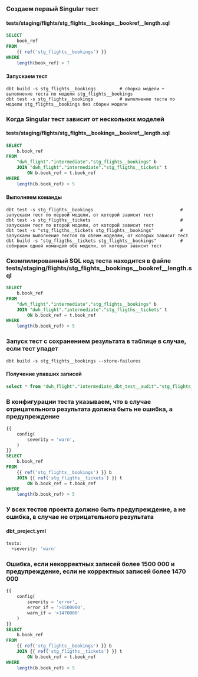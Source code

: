 ### Создаем первый Singular тест
#### tests/staging/flights/stg_flights__bookings__bookref__length.sql

```sql
SELECT
    book_ref
FROM
    {{ ref('stg_flights__bookings') }}
WHERE
    length(book_ref) > 7
```

#### Запускаем тест

```console
dbt build -s stg_flights__bookings         # сборка модели + выполнение теста по модели stg_flights__bookings
dbt test -s stg_flights__bookings          # выполнение теста по модели stg_flights__bookings без сборки модели
```

### Когда Singular тест зависит от нескольких моделей
#### tests/staging/flights/stg_flights__bookings__bookref__length.sql

```sql
SELECT
    b.book_ref
FROM
    "dwh_flight"."intermediate"."stg_flights__bookings" b
    JOIN "dwh_flight"."intermediate"."stg_fligths__tickets" t
        ON b.book_ref = t.book_ref
WHERE
    length(b.book_ref) > 5
```

#### Выполняем команды

```console
dbt test -s stg_flights__bookings                                 # запускаем тест по первой модели, от которой зависит тест
dbt test -s stg_fligths__tickets                                  # запускаем тест по второй модели, от которой зависит тест
dbt test -s "stg_fligths__tickets stg_flights__bookings"          # запускаем выполнение тестов по обеим моделям, от которых зависит тест
dbt build -s "stg_fligths__tickets stg_flights__bookings"         # собираем одной командой обе модели, от которых зависит тест
```

### Скомпилированный SQL код теста находится в файле tests/staging/flights/stg_flights__bookings__bookref__length.sql

```sql
SELECT
    b.book_ref
FROM
    "dwh_flight"."intermediate"."stg_flights__bookings" b
    JOIN "dwh_flight"."intermediate"."stg_fligths__tickets" t
        ON b.book_ref = t.book_ref
WHERE
    length(b.book_ref) > 5
```

### Запуск тест с сохранением результата в таблице в случае, если тест упадет

```console
dbt build -s stg_flights__bookings --store-failures
```

#### Получение упавших записей

```sql
select * from "dwh_flight"."intermediate_dbt_test__audit"."stg_flights__bookings__bookref__length"
```

### В конфигурации теста указываем, что в случае отрицательного результата должна быть не ошибка, а предупреждение

```sql
{{
    config(
        severity = 'warn',
    )
}}
SELECT
    b.book_ref
FROM
    {{ ref('stg_flights__bookings') }} b
    JOIN {{ ref('stg_fligths__tickets') }} t
        ON b.book_ref = t.book_ref
WHERE
    length(b.book_ref) > 5
```

### У всех тестов проекта должно быть предупреждение, а не ошибка, в случае не отрицательного результата
#### dbt_project.yml

```sql
tests:
  +severity: 'warn'
```

### Ошибка, если некорректных записей более 1500 000 и предупреждение, если не корректных записей более 1470 000

```sql
{{
    config(
        severity = 'error',
        error_if = '>1500000',
        warn_if = '>1470000'
    )
}}
SELECT
    b.book_ref
FROM
    {{ ref('stg_flights__bookings') }} b
    JOIN {{ ref('stg_fligths__tickets') }} t
        ON b.book_ref = t.book_ref
WHERE
    length(b.book_ref) > 5
```
